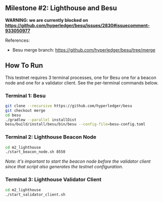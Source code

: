 ## Milestone #2: Lighthouse and Besu

**WARNING: we are currently blocked on
https://github.com/hyperledger/besu/issues/2830#issuecomment-933050977**

References:

- Besu merge branch: https://github.com/hyperledger/besu/tree/merge

## How To Run

This testnet requires 3 terminal processes, one for Besu one for a beacon node
and one for a validator client. See the per-terminal commands below.

### Terminal 1: Besu

```bash
git clone --recursive https://github.com/hyperledger/besu
git checkout merge
cd besu
./gradlew --parallel installDist
besu/build/install/besu/bin/besu --config-file=besu-config.toml
```

### Terminal 2: Lighthouse Beacon Node

```bash
cd m2_lighthouse
./start_beacon_node.sh 8550
```

*Note: it's important to start the beacon node before the validator client
since that script also generates the testnet configuration.*

### Terminal 3: Lighthouse Validator Client

```bash
cd m2_lighthouse
./start_validator_client.sh
```
